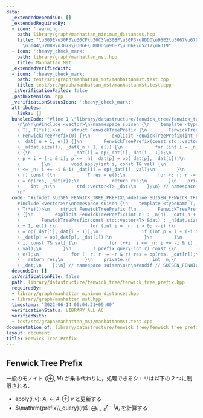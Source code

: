 ```yaml
---
data:
  _extendedDependsOn: []
  _extendedRequiredBy:
  - icon: ':warning:'
    path: library/graph/manhattan_minimum_distances.hpp
    title: "\u30DE\u30F3\u30CF\u30C3\u30BF\u30F3\u8DDD\u96E2\u3067\u6700\u3082\u8FD1\
      \u3044\u70B9\u3078\u306E\u8DDD\u96E2\u306E\u5217\u6319"
  - icon: ':heavy_check_mark:'
    path: library/graph/manhattan_mst.hpp
    title: Manhattan Mst
  _extendedVerifiedWith:
  - icon: ':heavy_check_mark:'
    path: test/src/graph/manhattan_mst/manhattanmst.test.cpp
    title: test/src/graph/manhattan_mst/manhattanmst.test.cpp
  _isVerificationFailed: false
  _pathExtension: hpp
  _verificationStatusIcon: ':heavy_check_mark:'
  attributes:
    links: []
  bundledCode: "#line 1 \"library/datastructure/fenwick_tree/fenwick_tree_prefix.hpp\"\
    \n\n\n\n#include <vector>\n\nnamespace suisen {\n    template <typename T, T(*op)(T,\
    \ T), T(*e)()>\n    struct FenwickTreePrefix {\n        FenwickTreePrefix() :\
    \ FenwickTreePrefix(0) {}\n        explicit FenwickTreePrefix(int n) : _n(n),\
    \ _dat(_n + 1, e()) {}\n        FenwickTreePrefix(const std::vector<T> &dat) :\
    \ _n(dat.size()), _dat(_n + 1, e()) {\n            for (int i = _n; i > 0; --i)\
    \ {\n                _dat[i] = op(_dat[i], dat[i - 1]);\n                if (int\
    \ p = i + (-i & i); p <= _n) _dat[p] = op(_dat[p], _dat[i]);\n            }\n\
    \        }\n        void apply(int i, const T& val) {\n            for (++i; i\
    \ <= _n; i += -i & i) _dat[i] = op(_dat[i], val);\n        }\n        T prefix_query(int\
    \ r) const {\n            T res = e();\n            for (; r; r -= -r & r) res\
    \ = op(res, _dat[r]);\n            return res;\n        }\n    private:\n    \
    \    int _n;\n        std::vector<T> _dat;\n    };\n} // namespace suisen\n\n\n\
    \n"
  code: "#ifndef SUISEN_FENWICK_TREE_PREFIX\n#define SUISEN_FENWICK_TREE_PREFIX\n\n\
    #include <vector>\n\nnamespace suisen {\n    template <typename T, T(*op)(T, T),\
    \ T(*e)()>\n    struct FenwickTreePrefix {\n        FenwickTreePrefix() : FenwickTreePrefix(0)\
    \ {}\n        explicit FenwickTreePrefix(int n) : _n(n), _dat(_n + 1, e()) {}\n\
    \        FenwickTreePrefix(const std::vector<T> &dat) : _n(dat.size()), _dat(_n\
    \ + 1, e()) {\n            for (int i = _n; i > 0; --i) {\n                _dat[i]\
    \ = op(_dat[i], dat[i - 1]);\n                if (int p = i + (-i & i); p <= _n)\
    \ _dat[p] = op(_dat[p], _dat[i]);\n            }\n        }\n        void apply(int\
    \ i, const T& val) {\n            for (++i; i <= _n; i += -i & i) _dat[i] = op(_dat[i],\
    \ val);\n        }\n        T prefix_query(int r) const {\n            T res =\
    \ e();\n            for (; r; r -= -r & r) res = op(res, _dat[r]);\n         \
    \   return res;\n        }\n    private:\n        int _n;\n        std::vector<T>\
    \ _dat;\n    };\n} // namespace suisen\n\n\n#endif // SUISEN_FENWICK_TREE_PREFIX\n"
  dependsOn: []
  isVerificationFile: false
  path: library/datastructure/fenwick_tree/fenwick_tree_prefix.hpp
  requiredBy:
  - library/graph/manhattan_minimum_distances.hpp
  - library/graph/manhattan_mst.hpp
  timestamp: '2022-06-14 00:04:21+09:00'
  verificationStatus: LIBRARY_ALL_AC
  verifiedWith:
  - test/src/graph/manhattan_mst/manhattanmst.test.cpp
documentation_of: library/datastructure/fenwick_tree/fenwick_tree_prefix.hpp
layout: document
title: Fenwick Tree Prefix
---
```

## Fenwick Tree Prefix

一般のモノイド $(\oplus,M)$ が乗る代わりに，処理できるクエリは以下の 2 つに制限される．

- $\mathrm{apply}(i,v)$: $A _ i \leftarrow A _ i \oplus v$ と更新する
- $\mathrm{prefix\\_query}(r)$: $\displaystyle \bigoplus _ {i = 0} ^ {r - 1} A _ i$ を計算する
